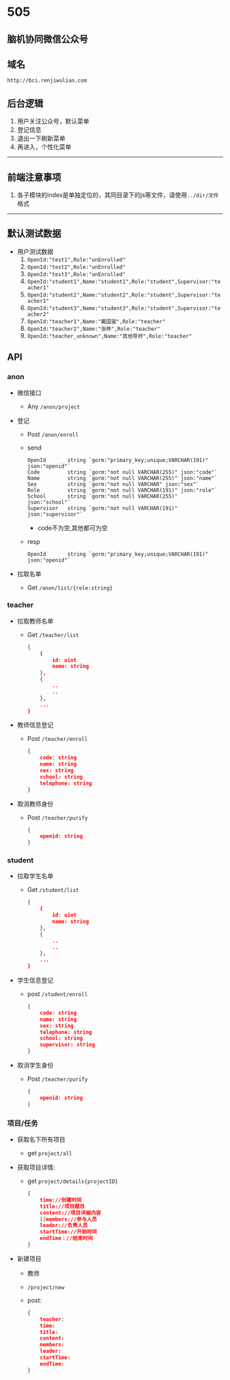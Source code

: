 # 505

## 脑机协同微信公众号

## 域名

`http://bci.renjiwulian.com`

## 后台逻辑

1. 用户关注公众号，默认菜单
1. 登记信息
1. 退出一下刷新菜单
1. 再进入，个性化菜单

---

## 前端注意事项

1. 各子模块的index是单独定位的，其同目录下的js等文件，请使用`../dir/文件`格式

---

## 默认测试数据

- 用户测试数据
    1. `OpenId:"test1",Role:"unEnrolled"`
    1. `OpenId:"test2",Role:"unEnrolled"`
    1. `OpenId:"test3",Role:"unEnrolled"`
    1. `OpenId:"student1",Name:"student1",Role:"student",Supervisor:"teacher1"`
    1. `OpenId:"student2",Name:"student2",Role:"student",Supervisor:"teacher1"`
    1. `OpenId:"student3",Name:"student3",Role:"student",Supervisor:"teacher2"`
    1. `OpenId:"teacher1",Name:"戴国骏",Role:"teacher"`
    1. `OpenId:"teacher2",Name:"张桦",Role:"teacher"`
    1. `OpenId:"teacher_unknown",Name:"其他导师",Role:"teacher"`

## API

### anon

- 微信接口
    - Any `/anon/project`
- 登记
    - Post `/anon/enroll`
    - send

        ```golang
        OpenId       string `gorm:"primary_key;unique;VARCHAR(191)" json:"openid"`
        Code         string `gorm:"not null VARCHAR(255)" json:"code"`
        Name         string `gorm:"not null VARCHAR(255)" json:"name"`
        Sex          string `gorm:"not null VARCHAR" json:"sex"`
        Role         string `gorm:"not null VARCHAR(191)" json:"role"`
        School       string `gorm:"not null VARCHAR(255)" json:"school"`
        Supervisor   string `gorm:"not null VARCHAR(191)" json:"supervisor"`
        ```

        - code不为空,其他都可为空
    - resp

        ```golang
        OpenId       string `gorm:"primary_key;unique;VARCHAR(191)" json:"openid"`
        ```

- 拉取名单
    - Get `/anon/list/{role:string}`

### teacher

- 拉取教师名单
    - Get `/teacher/list`

        ```json
        {
            {
                id: uint
                name: string
            },
            {
                ..
                ..
            },
            ...
        }
        ```

- 教师信息登记
    - Post `/teacher/enroll`

        ```json
        {
            code: string
            name: string
            sex: string
            school: string
            telephone: string
        }
        ```

- 取消教师身份
    - Post `/teacher/purify`

        ```json
        {
            openid: string
        }
        ```

### student

- 拉取学生名单
    - Get `/student/list`

        ```json
        {
            {
                id: uint
                name: string
            },
            {
                ..
                ..
            },
            ...
        }
        ```

- 学生信息登记
    - post `/student/enroll`

        ```json
        {
            code: string
            name: string
            sex: string
            telephone: string
            school: string
            supervisor: string
        }
        ```

- 取消学生身份
    - Post `/teacher/purify`

        ```json
        {
            openid: string
        }
        ```

### 项目/任务

- 获取名下所有项目
    - get `project/all`
- 获取项目详情:
    - get `project/details{projectID}`

        ```json
        {
            time://创建时间
            title://项目题目
            content://项目详细内容
            []members://参与人员
            leader://负责人员
            startTime://开始时间
            endTime：//结束时间
        }
        ```

- 新建项目
    - 教师
    - `/project/new`
    - post:

        ```json
        {
            teacher:
            time:
            title:
            content:
            members:
            leader:
            startTime:
            endTime:
        }
        ```